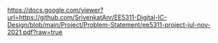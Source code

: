 https://docs.google.com/viewer?url=https://github.com/SrivenkatAnr/EE5311-Digital-IC-Design/blob/main/Project/Problem-Statement/ee5311-project-jul-nov-2021.pdf?raw=true